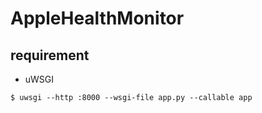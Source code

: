 # AppleHealthMonitor

## requirement

- uWSGI

```shell
$ uwsgi --http :8000 --wsgi-file app.py --callable app
```
